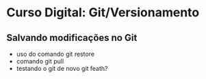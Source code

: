 # Curso Digital: Git/Versionamento

## Salvando modificações no Git

* uso do comando git restore
* comando git pull
* testando o git de novo
git feath? 
